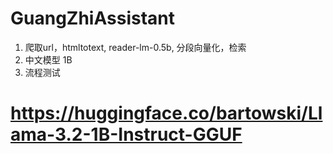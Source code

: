 # GuangZhiAssistant

1. 爬取url，htmltotext, reader-lm-0.5b, 分段向量化，检索
2. 中文模型 1B
3. 流程测试


# https://huggingface.co/bartowski/Llama-3.2-1B-Instruct-GGUF
